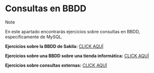 # Consultas en BBDD

> [!NOTE]
> En este apartado encontrarás ejercicios sobre consultas en BBDD, especificamente de MySQL.

**Ejercicios sobre la BBDD de Sakila:** [CLICK AQUÍ](sakila/README.md)

**Ejercicios sobre una BBDD sobre una tienda informática:** [CLICK AQUÍ](computer_shop/README.md)

**Ejercicios sobre consultas externas:** [CLICK AQUÍ](external_queries/README.md)